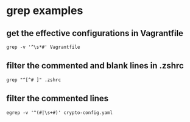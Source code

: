 # grep examples

## get the effective configurations in Vagrantfile
```
grep -v '^\s*#' Vagrantfile
```

## filter the commented and blank lines in .zshrc
```
grep "^[^# ]" .zshrc
```

## filter the commented lines
```
egrep -v '^(#|\s+#)' crypto-config.yaml
```
